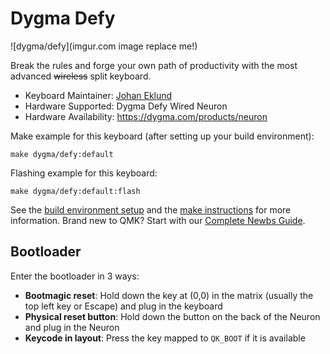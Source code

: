 # Dygma Defy

![dygma/defy](imgur.com image replace me!)

Break the rules and forge your own path of productivity with the most advanced ~~wireless~~ split keyboard.

* Keyboard Maintainer: [Johan Eklund](https://github.com/jreklund)
* Hardware Supported: Dygma Defy Wired Neuron
* Hardware Availability: https://dygma.com/products/neuron

Make example for this keyboard (after setting up your build environment):

    make dygma/defy:default

Flashing example for this keyboard:

    make dygma/defy:default:flash

See the [build environment setup](https://docs.qmk.fm/#/getting_started_build_tools) and the [make instructions](https://docs.qmk.fm/#/getting_started_make_guide) for more information. Brand new to QMK? Start with our [Complete Newbs Guide](https://docs.qmk.fm/#/newbs).

## Bootloader

Enter the bootloader in 3 ways:

* **Bootmagic reset**: Hold down the key at (0,0) in the matrix (usually the top left key or Escape) and plug in the keyboard
* **Physical reset button**: Hold down the button on the back of the Neuron and plug in the Neuron
* **Keycode in layout**: Press the key mapped to `QK_BOOT` if it is available
